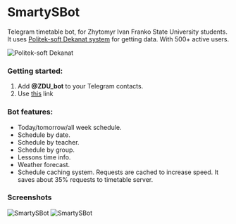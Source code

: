 # SmartySBot

Telegram timetable bot, for Zhytomyr Ivan Franko State University students. It uses [Politek-soft Dekanat system](https://dekanat.zu.edu.ua/cgi-bin/timetable.cgi?n=999) for getting data. With 500+ active users.

![Politek-soft Dekanat](https://i.imgur.com/VLOoMbw.png)

### Getting started:
1. Add **@ZDU_bot** to your Telegram contacts.
2. Use [this](https://t.me/zdu_bot) link

### Bot features:
- Today/tomorrow/all week schedule.
- Schedule by date.
- Schedule by teacher.
- Schedule by group.
- Lessons time info.
- Weather forecast.
- Schedule caching system. Requests are cached to increase speed. It saves about 35% requests to timetable server.

### Screenshots
![SmartySBot](https://i.imgur.com/gP0Qb3M.jpg)
![SmartySBot](https://i.imgur.com/6FMghrH.jpg)
